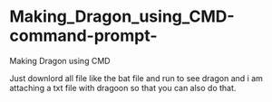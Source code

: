 # Making_Dragon_using_CMD-command-prompt-
Making Dragon using CMD


Just downlord all file like the bat file and run to see dragon and i am attaching a txt file with dragoon so that you can also do that.

